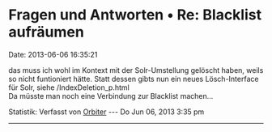 Fragen und Antworten • Re: Blacklist aufräumen
==============================================

Date: 2013-06-06 16:35:21

das muss ich wohl im Kontext mit der Solr-Umstellung gelöscht haben,
weils so nicht funtioniert hätte. Statt dessen gibts nun ein neues
Lösch-Interface für Solr, siehe /IndexDeletion\_p.html\
Da müsste man noch eine Verbindung zur Blacklist machen\...

Statistik: Verfasst von
[Orbiter](http://forum.yacy-websuche.de/memberlist.php?mode=viewprofile&u=2)
--- Do Jun 06, 2013 3:35 pm

------------------------------------------------------------------------
